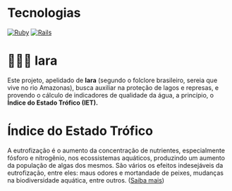 # Tecnologias

[![Ruby](https://img.shields.io/badge/ruby-v3.0%2B-blue.svg)](https://www.ruby-lang.org/en/news/2021/07/07/ruby-3-0-2-released/)
[![Rails](https://img.shields.io/badge/rails-v6.1%2B-blue.svg)](https://guides.rubyonrails.org/v6.1.4/)

# 🧜🏽‍♀️ Iara

Este projeto, apelidado de **Iara** (segundo o folclore brasileiro, sereia que vive no rio Amazonas), busca auxiliar na proteção de lagos e represas, e provendo o cálculo de indicadores de qualidade da água, a princípio, o **Índice do Estado Trófico (IET).**

# Índice do Estado Trófico

A eutrofização é o aumento da concentração de nutrientes, especialmente fósforo e nitrogênio, nos ecossistemas aquáticos, produzindo um aumento da população de algas dos mesmos. São vários os efeitos indesejáveis da eutrofização, entre eles: maus odores e mortandade de peixes, mudanças na biodiversidade aquática, entre outros. ([Saiba mais](http://pnqa.ana.gov.br/indicadores-estado-trofico.aspx))
